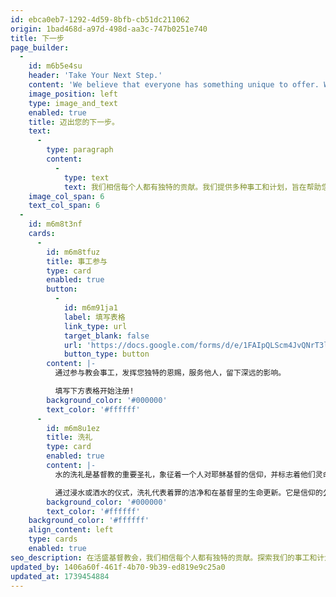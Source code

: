 ```yaml
---
id: ebca0eb7-1292-4d59-8bfb-cb51dc211062
origin: 1bad468d-a97d-498d-aa3c-747b0251e740
title: 下一步
page_builder:
  -
    id: m6b5e4su
    header: 'Take Your Next Step.'
    content: 'We believe that everyone has something unique to offer. We offer a variety of ministries and programs designed to help you grow in your faith and explore new possibilities.'
    image_position: left
    type: image_and_text
    enabled: true
    title: 迈出您的下一步。
    text:
      -
        type: paragraph
        content:
          -
            type: text
            text: 我们相信每个人都有独特的贡献。我们提供多种事工和计划，旨在帮助您在信仰中成长并探索新的可能性。
    image_col_span: 6
    text_col_span: 6
  -
    id: m6m8t3nf
    cards:
      -
        id: m6m8tfuz
        title: 事工参与
        type: card
        enabled: true
        button:
          -
            id: m6m91ja1
            label: 填写表格
            link_type: url
            target_blank: false
            url: 'https://docs.google.com/forms/d/e/1FAIpQLScm4JvQNrT3lwXHMDYtNvNmcbfz7wVEHdXC20z_0GJh8cC0SQ/formResponse'
            button_type: button
        content: |-
          通过参与教会事工，发挥您独特的恩赐，服务他人，留下深远的影响。

          填写下方表格开始注册!
        background_color: '#000000'
        text_color: '#ffffff'
      -
        id: m6m8u1ez
        title: 洗礼
        type: card
        enabled: true
        content: |-
          水的洗礼是基督教的重要圣礼，象征着一个人对耶稣基督的信仰，并标志着他们灵命旅程的开始。

          通过浸水或洒水的仪式，洗礼代表着罪的洁净和在基督里的生命更新。它是信仰的公开宣告，也是成为基督教社区成员的重要一步。
        background_color: '#000000'
        text_color: '#ffffff'
    background_color: '#ffffff'
    align_content: left
    type: cards
    enabled: true
seo_description: 在活盛基督教会，我们相信每个人都有独特的贡献。探索我们的事工和计划，和我们一起在信仰中成长，发现新的可能性。
updated_by: 1406a60f-461f-4b70-9b39-ed819e9c25a0
updated_at: 1739454884
---
```

